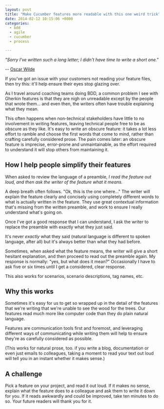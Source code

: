 ```yaml
---
layout: post
title: "Make Cucumber features more readable with this one weird trick"
date: 2014-02-12 10:15:06 +0000
categories:
  - bdd
  - agile
  - cucumber
  - process

---
```


*"Sorry I've written such a long letter; I didn't have time to write a short one."*

-- [Oscar Wilde](http://en.wikipedia.org/wiki/Oscar_Wilde)

If you've got an issue with your customers not reading your feature files, then try this: it'll help ensure their eyes stop glazing over.

As I travel around coaching teams doing BDD, a common problem I see with Gherkin features is that they are nigh on unreadable except by the people that wrote them... and even then, the writers often have trouble explaining what they mean.

This often happens when non-technical stakeholders have little to no involvement in writing features, leaving technical people free to be as obscure as they like. It's easy to write an obscure feature: it takes a lot less effort to ramble and choose the first words that come to mind, rather than crafting carefully considered prose. The pain comes later: an obscure feature is imprecise, error-prone and unmaintainable, as the effort required to understand it will stop others from maintaining it.

## How I help people simplify their features

When asked to review the language of a preamble, *I read the feature out loud, and then ask the writer of the feature what it means.*

A deep breath often follows. "Ok, this is the one where..." The writer will explain the feature clearly and concisely using completely different words to what is actually written in the feature. They use great contextual information that's missing from the written preamble, and work to ensure I really understand what's going on.

Once I've got a good response that I can understand, I ask the writer to replace the preamble with exactly what they just said.

It's never *exactly* what they said (natural language is different to spoken language, after all) but it's always better than what they had before.

Sometimes, when asked what the feature means, the writer will give a short hesitant explanation, and then proceed to read out the preamble again. My response is normally: "yes, but what does it mean?" Occasionally I have to ask five or six times until I get a considered, clear response.

This also works for scenarios, scenario descriptions, tag names, etc.

## Why this works

Sometimes it's easy for us to get so wrapped up in the detail of the features that we're writing that we're unable to see the wood for the trees. Our features read much more like computer code than they do plain natural language.

Features are communication tools first and foremost, and leveraging different ways of communicating while writing them will help to ensure they're as carefully considered as possible.

(This works for natural prose, too. if you write a blog, documentation or even just emails to colleagues, taking a moment to read your text out loud will tell you in an instant whether it makes sense.)

## A challenge

Pick a feature on your project, and read it out loud. If it makes no sense, explain what the feature does to a colleague and ask them to write it down for you. If it reads awkwardly and could be improved, take ten minutes to do so. Your future readers will thank you for it.

